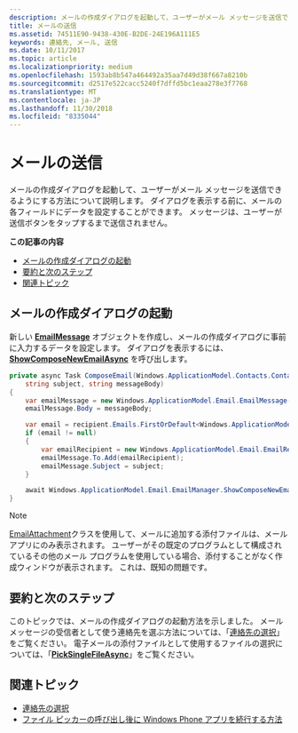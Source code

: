 ```yaml
---
description: メールの作成ダイアログを起動して、ユーザーがメール メッセージを送信できるようにする方法について説明します。 ダイアログを表示する前に、メールの各フィールドにデータを設定することができます。 メッセージは、ユーザーが送信ボタンをタップするまで送信されません。
title: メールの送信
ms.assetid: 74511E90-9438-430E-B2DE-24E196A111E5
keywords: 連絡先, メール, 送信
ms.date: 10/11/2017
ms.topic: article
ms.localizationpriority: medium
ms.openlocfilehash: 1593ab8b547a464492a35aa7d49d38f667a8210b
ms.sourcegitcommit: d2517e522cacc5240f7dffd5bc1eaa278e3f7768
ms.translationtype: MT
ms.contentlocale: ja-JP
ms.lasthandoff: 11/30/2018
ms.locfileid: "8335044"
---
```

# <a name="send-email"></a>メールの送信

メールの作成ダイアログを起動して、ユーザーがメール メッセージを送信できるようにする方法について説明します。 ダイアログを表示する前に、メールの各フィールドにデータを設定することができます。 メッセージは、ユーザーが送信ボタンをタップするまで送信されません。

**この記事の内容**

-   [メールの作成ダイアログの起動](#launch-the-compose-email-dialog)
-   [要約と次のステップ](#summary-and-next-steps)
-   [関連トピック](#related-topics)

## <a name="launch-the-compose-email-dialog"></a>メールの作成ダイアログの起動

新しい [**EmailMessage**](https://msdn.microsoft.com/library/windows/apps/Dn631270) オブジェクトを作成し、メールの作成ダイアログに事前に入力するデータを設定します。 ダイアログを表示するには、[**ShowComposeNewEmailAsync**](https://msdn.microsoft.com/library/windows/apps/Dn631269) を呼び出します。

``` cs
private async Task ComposeEmail(Windows.ApplicationModel.Contacts.Contact recipient,
    string subject, string messageBody)
{
    var emailMessage = new Windows.ApplicationModel.Email.EmailMessage();
    emailMessage.Body = messageBody;

    var email = recipient.Emails.FirstOrDefault<Windows.ApplicationModel.Contacts.ContactEmail>();
    if (email != null)
    {
        var emailRecipient = new Windows.ApplicationModel.Email.EmailRecipient(email.Address);
        emailMessage.To.Add(emailRecipient);
        emailMessage.Subject = subject;
    }

    await Windows.ApplicationModel.Email.EmailManager.ShowComposeNewEmailAsync(emailMessage);
}
```

>[!NOTE]
> [EmailAttachment](https://docs.microsoft.com/uwp/api/windows.applicationmodel.email.emailattachment)クラスを使用して、メールに追加する添付ファイルは、メール アプリにのみ表示されます。 ユーザーがその既定のプログラムとして構成されているその他のメール プログラムを使用している場合、添付することがなく作成ウィンドウが表示されます。 これは、既知の問題です。

## <a name="summary-and-next-steps"></a>要約と次のステップ

このトピックでは、メールの作成ダイアログの起動方法を示しました。 メール メッセージの受信者として使う連絡先を選ぶ方法については、「[連絡先の選択](selecting-contacts.md)」をご覧ください。 電子メールの添付ファイルとして使用するファイルの選択については、「[**PickSingleFileAsync**](https://msdn.microsoft.com/library/windows/apps/JJ635275)」をご覧ください。

## <a name="related-topics"></a>関連トピック

* [連絡先の選択](selecting-contacts.md)
* [ファイル ピッカーの呼び出し後に Windows Phone アプリを続行する方法](https://msdn.microsoft.com/library/windows/apps/xaml/Dn614994)
 

 
